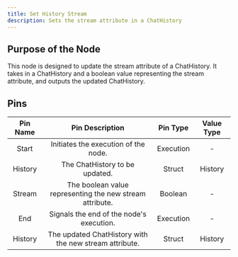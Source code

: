 ```yaml
---
title: Set History Stream
description: Sets the stream attribute in a ChatHistory
---
```


## Purpose of the Node
This node is designed to update the stream attribute of a ChatHistory. It takes in a ChatHistory and a boolean value representing the stream attribute, and outputs the updated ChatHistory.

## Pins

| Pin Name | Pin Description | Pin Type | Value Type |
|:----------:|:-------------:|:------:|:------:|
| Start | Initiates the execution of the node. | Execution | - |
| History | The ChatHistory to be updated. | Struct | History |
| Stream | The boolean value representing the new stream attribute. | Boolean | - |
| End | Signals the end of the node's execution. | Execution | - |
| History | The updated ChatHistory with the new stream attribute. | Struct | History |